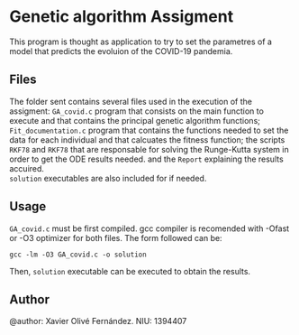 # Genetic algorithm Assigment

This program is thought as application to try to set the parametres of a model that predicts the evoluion of the COVID-19 pandemia. 


## Files

The folder sent contains several files used in the execution of the assigment: `GA_covid.c` program that consists on the main function to execute and that contains the principal genetic algorithm functions; `Fit_documentation.c` program that contains the functions needed to set the data for each individual and that calcuates the fitness function; the scripts `RKF78` and `RKF78`  that are responsable for solving the Runge-Kutta system in order to get the ODE results needed. and the `Report` explaining the results accuired.  
`solution` executables are also included for if needed.

## Usage

`GA_covid.c` must be first compiled. gcc compiler is recomended with -Ofast or -O3 optimizer for both files. The form followed can be:

    gcc -lm -O3 GA_covid.c -o solution

Then, `solution`  executable can be executed to obtain the results.

## Author
@author: Xavier Olivé Fernández.    NIU: 1394407

